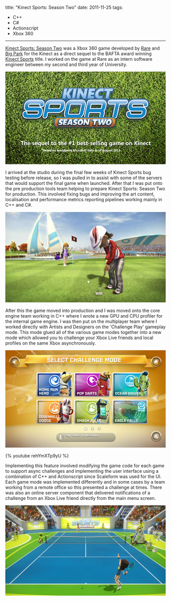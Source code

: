 title: "Kinect Sports: Season Two"
date: 2011-11-25
tags:
- C++
- C#
- Actionscript
- Xbox 360
---

[Kinect Sports: Season Two](http://en.wikipedia.org/wiki/Kinect_Sports:_Season_Two) was a Xbox 360 game developed by [Rare](http://www.rare.co.uk/) and [Big Park](http://bigpark.com/) for the Kinect as a direct sequel to the BAFTA award winning [Kinect Sports](http://en.wikipedia.org/wiki/Kinect_Sports) title. I worked on the game at Rare as an intern software engineer between my second and third year of University.

![Kinect Sports: Season Two Logo](/2011/11/25/Kinect-Sports-Season-Two/logo.jpg)

I arrived at the studio during the final few weeks of Kinect Sports bug testing before release, so I was pulled in to assist with some of the servers that would support the final game when launched. After that I was put onto the pre production tools team helping to prepare Kinect Sports: Season Two for production. This involved fixing bugs and improving the art content, localisation and performance metrics reporting pipelines working mainly in C++ and C#.

![Golf](/2011/11/25/Kinect-Sports-Season-Two/screen1.jpg)

After this the game moved into production and I was moved onto the core engine team working in C++ where I wrote a new GPU and CPU profiler for the internal game engine. I was then put on the multiplayer team where I worked directly with Artists and Designers on the 'Challenge Play' gameplay mode. This mode glued all of the various game modes together into a new mode which allowed you to challenge your Xbox Live friends and local profiles on the same Xbox asynchronously.

![Challenge Gameplay Mode](/2011/11/25/Kinect-Sports-Season-Two/challengemode.jpg)

{% youtube rehYmXTp9yU %}

Implementing this feature involved modifying the game code for each game to support async challenges and implementing the user interface using a combination of C++ and Actionscript since Scaleform was used for the UI. Each game mode was implemented differently and in some cases by a team working from a remote office so this presented a challenge at times. There was also an online server component that  delivered notifications of a challenge from an Xbox Live friend directly from the main menu screen.

![Tennis](/2011/11/25/Kinect-Sports-Season-Two/screen2.jpg)
